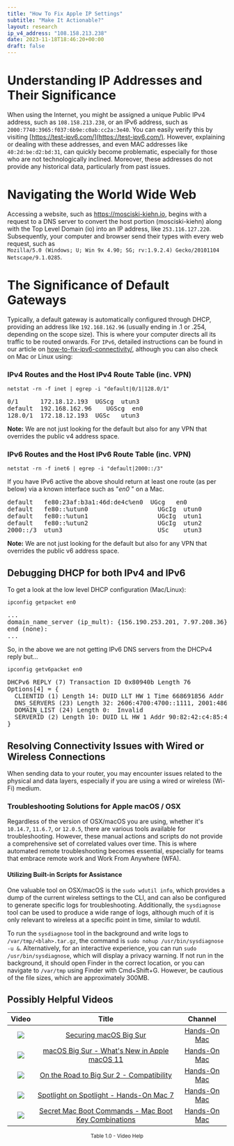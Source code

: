```yaml
---
title: "How To Fix Apple IP Settings"
subtitle: "Make It Actionable?"
layout: research
ip_v4_address: "108.158.213.238"
date: 2023-11-18T18:46:20+00:00
draft: false
---
```


# Understanding IP Addresses and Their Significance

When using the Internet, you might be assigned a unique Public IPv4 address, such as ```108.158.213.238```, or an IPv6 address, such as ```2000:7740:3965:f037:6b9e:c0ab:cc2a:3e40```. You can easily verify this by visiting [https://test-ipv6.com/](https://test-ipv6.com/). However, explaining or dealing with these addresses, and even MAC addresses like ```40:2d:be:d2:bd:31```, can quickly become problematic, especially for those who are not technologically inclined. Moreover, these addresses do not provide any historical data, particularly from past issues.
# Navigating the World Wide Web

Accessing a website, such as https://mosciski-kiehn.io, begins with a request to a DNS server to convert the host portion (mosciski-kiehn) along with the Top Level Domain (io) into an IP address, like ```253.116.127.220```. Subsequently, your computer and browser send their types with every web request, such as <br>```Mozilla/5.0 (Windows; U; Win 9x 4.90; SG; rv:1.9.2.4) Gecko/20101104 Netscape/9.1.0285```.
# The Significance of Default Gateways

Typically, a default gateway is automatically configured through DHCP, providing an address like ```192.168.162.96``` (usually ending in .1 or .254, depending on the scope size). This is where your computer directs all its traffic to be routed onwards. For ```IPv6```, detailed instructions can be found in our article on [how-to-fix-ipv6-connectivity/](/blog/how-to-fix-ipv6-connectivity/), although you can also check on Mac or Linux using:
<br>
### IPv4 Routes and the Host IPv4 Route Table (inc. VPN)
```netstat -rn -f inet | egrep -i "default|0/1|128.0/1"```

<pre>
0/1      172.18.12.193  UGScg  utun3
default  192.168.162.96    UGScg  en0
128.0/1  172.18.12.193  UGSc   utun3</pre>

**Note:** We are not just looking for the default but also for any VPN that overrides the public v4 address space.

### IPv6 Routes and the Host IPv6 Route Table (inc. VPN)
```netstat -rn -f inet6 | egrep -i "default|2000::/3"```

If you have IPv6 active the above should return at least one route (as per below) via a known interface such as "_en0_ " on a Mac. 

<pre>
default   fe80:23af:b3a1:46d:de4c%en0  UGcg   en0
default   fe80::%utun0                   UGcIg  utun0
default   fe80::%utun1                   UGcIg  utun1
default   fe80::%utun2                   UGcIg  utun2
2000::/3  utun3                          USc    utun3</pre>

**Note:** We are not just looking for the default but also for any VPN that overrides the public v6 address space.
<br>

## Debugging DHCP for both IPv4 and IPv6

To get a look at the low level DHCP configuration (Mac/Linux): 

```ipconfig getpacket en0```

<pre>
...
domain_name_server (ip_mult): {156.190.253.201, 7.97.208.36}
end (none):
...</pre>

So, in the above we are not getting IPv6 DNS servers from the DHCPv4 reply but...

```ipconfig getv6packet en0```

<pre>
DHCPv6 REPLY (7) Transaction ID 0x80940b Length 76
Options[4] = {
  CLIENTID (1) Length 14: DUID LLT HW 1 Time 668691856 Addr 40:2d:be:d2:bd:31
  DNS_SERVERS (23) Length 32: 2606:4700:4700::1111, 2001:4860:4860::8844
  DOMAIN_LIST (24) Length 0:  Invalid
  SERVERID (2) Length 10: DUID LL HW 1 Addr 90:82:42:c4:85:41
}</pre>




## Resolving Connectivity Issues with Wired or Wireless Connections

When sending data to your router, you may encounter issues related to the physical and data layers, especially if you are using a wired or wireless (Wi-Fi) medium.
### Troubleshooting Solutions for Apple macOS / OSX
Regardless of the version of OSX/macOS you are using, whether it's ```10.14.7```, ```11.6.7```, or ```12.0.5```, there are various tools available for troubleshooting. However, these manual actions and scripts do not provide a comprehensive set of correlated values over time. This is where automated remote troubleshooting becomes essential, especially for teams that embrace remote work and Work From Anywhere (WFA).
#### Utilizing Built-in Scripts for Assistance
One valuable tool on OSX/macOS is the ```sudo wdutil info```, which provides a dump of the current wireless settings to the CLI, and can also be configured to generate specific logs for troubleshooting. Additionally, the ```sysdiagnose``` tool can be used to produce a wide range of logs, although much of it is only relevant to wireless at a specific point in time, similar to wdutil.

To run the ```sysdiagnose``` tool in the background and write logs to ```/var/tmp/<blah>.tar.gz```, the command is ```sudo nohup /usr/bin/sysdiagnose -u &```. Alternatively, for an interactive experience, you can run ```sudo /usr/bin/sysdiagnose```, which will display a privacy warning. If not run in the background, it should open Finder in the correct location, or you can navigate to ```/var/tmp``` using Finder with Cmd+Shift+G. However, be cautious of the file sizes, which are approximately 300MB.
## Possibly Helpful Videos

<link href="/plugins/lity/css/lity.min.css" rel="stylesheet">
<script src="/plugins/lity/js/lity.min.js"></script>
<div class="table1-start"></div>

|Video | Title | Channel |
| :---: | :---: | :---: |
|<a href="https://www.youtube.com/watch?v=7KdhJimuhNw" data-lity><img src="https://i.ytimg.com/vi/7KdhJimuhNw/default.jpg" class="img-fluid"></a>|<a href="https://www.youtube.com/watch?v=7KdhJimuhNw" data-lity>Securing macOS Big Sur</a>|<a target="_blank" href="https://www.youtube.com/channel/UCg43DP8MdHVcl4rFK_delBg" >Hands-On Mac</a>|
|<a href="https://www.youtube.com/watch?v=JMKi6o9kaZI" data-lity><img src="https://i.ytimg.com/vi/JMKi6o9kaZI/default.jpg" class="img-fluid"></a>|<a href="https://www.youtube.com/watch?v=JMKi6o9kaZI" data-lity>macOS Big Sur - What&#39;s New in Apple macOS 11</a>|<a target="_blank" href="https://www.youtube.com/channel/UCg43DP8MdHVcl4rFK_delBg" >Hands-On Mac</a>|
|<a href="https://www.youtube.com/watch?v=HEbK-Tignuc" data-lity><img src="https://i.ytimg.com/vi/HEbK-Tignuc/default.jpg" class="img-fluid"></a>|<a href="https://www.youtube.com/watch?v=HEbK-Tignuc" data-lity>On the Road to Big Sur 2 - Compatibility</a>|<a target="_blank" href="https://www.youtube.com/channel/UCg43DP8MdHVcl4rFK_delBg" >Hands-On Mac</a>|
|<a href="https://www.youtube.com/watch?v=RslZ4W1EPqk" data-lity><img src="https://i.ytimg.com/vi/RslZ4W1EPqk/default.jpg" class="img-fluid"></a>|<a href="https://www.youtube.com/watch?v=RslZ4W1EPqk" data-lity>Spotlight on Spotlight - Hands-On Mac 7</a>|<a target="_blank" href="https://www.youtube.com/channel/UCg43DP8MdHVcl4rFK_delBg" >Hands-On Mac</a>|
|<a href="https://www.youtube.com/watch?v=VwNYWAxHCgM" data-lity><img src="https://i.ytimg.com/vi/VwNYWAxHCgM/default.jpg" class="img-fluid"></a>|<a href="https://www.youtube.com/watch?v=VwNYWAxHCgM" data-lity>Secret Mac Boot Commands - Mac Boot Key Combinations</a>|<a target="_blank" href="https://www.youtube.com/channel/UCg43DP8MdHVcl4rFK_delBg" >Hands-On Mac</a>|

<center><small>Table 1.0 - Video Help</small></center>
 <br>
<div class="table1-end"></div>
<script type="text/javascript">
(function() {
    $('div.table1-start').nextUntil('div.table1-end', 'table').addClass('table thead-dark table-striped table-responsive rounded').attr('id', 't1');
    $('#t1').find('thead').addClass('thead-dark');
})();
</script>
